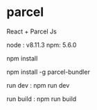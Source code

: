 # parcel
React + Parcel Js

node : v8.11.3
npm: 5.6.0

npm install


npm install -g parcel-bundler


run dev : npm run dev


run build : npm run build
